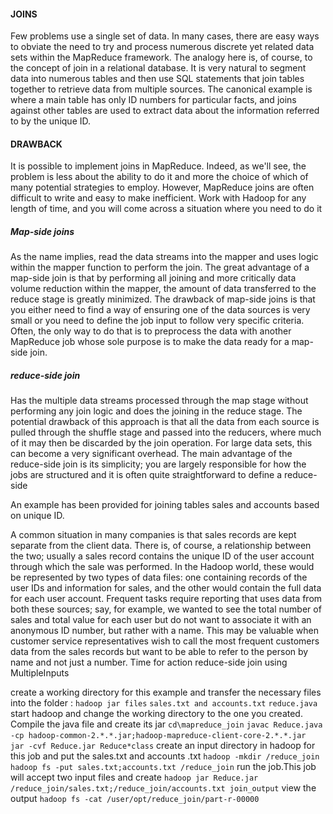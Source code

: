 #### JOINS
Few problems use a single set of data. In many cases, there are easy ways to obviate the need
to try and process numerous discrete yet related data sets within the MapReduce framework.
The analogy here is, of course, to the concept of join in a relational database. It is very
natural to segment data into numerous tables and then use SQL statements that join tables
together to retrieve data from multiple sources. The canonical example is where a main
table has only ID numbers for particular facts, and joins against other tables are used to
extract data about the information referred to by the unique ID.
#### DRAWBACK
It is possible to implement joins in MapReduce. Indeed, as we'll see, the problem is
less about the ability to do it and more the choice of which of many potential strategies
to employ.
However, MapReduce joins are often difficult to write and easy to make inefficient. Work
with Hadoop for any length of time, and you will come across a situation where you need
to do it

##### Map-side joins
As the name implies, read the data streams into the mapper and uses
logic within the mapper function to perform the join. The great advantage of a map-side
join is that by performing all joining and more critically data volume reduction within
the mapper, the amount of data transferred to the reduce stage is greatly minimized. The
drawback of map-side joins is that you either need to find a way of ensuring one of the
data sources is very small or you need to define the job input to follow very specific criteria.
Often, the only way to do that is to preprocess the data with another MapReduce job whose
sole purpose is to make the data ready for a map-side join.

##### reduce-side join 
Has the multiple data streams processed through the map
stage without performing any join logic and does the joining in the reduce stage. The
potential drawback of this approach is that all the data from each source is pulled through
the shuffle stage and passed into the reducers, where much of it may then be discarded by
the join operation. For large data sets, this can become a very significant overhead.
The main advantage of the reduce-side join is its simplicity; you are largely responsible
for how the jobs are structured and it is often quite straightforward to define a reduce-side

An example has been provided for joining tables sales and accounts  based on unique ID.

A common situation in many companies is that sales records are kept separate from the
client data. There is, of course, a relationship between the two; usually a sales record
contains the unique ID of the user account through which the sale was performed.
In the Hadoop world, these would be represented by two types of data files: one containing
records of the user IDs and information for sales, and the other would contain the full data
for each user account.
Frequent tasks require reporting that uses data from both these sources; say, for example,
we wanted to see the total number of sales and total value for each user but do not want
to associate it with an anonymous ID number, but rather with a name. This may be valuable
when customer service representatives wish to call the most frequent customers data from
the sales records but want to be able to refer to the person by name and not just a number.
Time for action  reduce-side join using MultipleInputs

create  a working directory for this example and transfer the necessary files into the folder :
`hadoop jar files` `sales.txt and accounts.txt` `reduce.java`
start hadoop  and change the working directory to the one you created. Compile the java file and create its jar
`cd\mapreduce_join`
`javac Reduce.java -cp hadoop-common-2.*.*.jar;hadoop-mapreduce-client-core-2.*.*.jar`
` jar -cvf Reduce.jar Reduce*class`
create an input directory in hadoop for this job and put the sales.txt and accounts .txt
`hadoop -mkdir /reduce_join`
`hadoop fs -put sales.txt;accounts.txt /reduce_join`
run the job.This job will accept two input files and create 
`hadoop jar Reduce.jar /reduce_join/sales.txt;/reduce_join/accounts.txt join_output`
view the output
`hadoop fs -cat /user/opt/reduce_join/part-r-00000`
